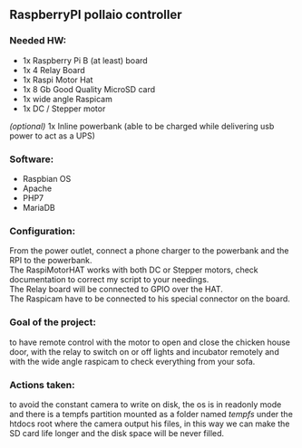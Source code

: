 ## RaspberryPI pollaio controller

### Needed HW:

* 1x Raspberry Pi B (at least) board
* 1x 4 Relay Board
* 1x Raspi Motor Hat
* 1x 8 Gb Good Quality MicroSD card
* 1x wide angle Raspicam
* 1x DC / Stepper motor

_(optional)_ 1x Inline powerbank (able to be charged while delivering usb power to act as a UPS)

### Software:

* Raspbian OS
* Apache
* PHP7
* MariaDB

### Configuration:

From the power outlet, connect a phone charger to the powerbank and the RPI to the powerbank.  
The RaspiMotorHAT works with both DC or Stepper motors, check documentation to correct my script to your needings.  
The Relay board will be connected to GPIO over the HAT.  
The Raspicam have to be connected to his special connector on the board.  

### Goal of the project:

to have remote control with the motor to open and close the chicken house door, with the relay to switch on or off lights and incubator remotely and with the wide angle raspicam to check everything from your sofa.

### Actions taken:

to avoid the constant camera to write on disk, the os is in readonly mode and there is a tempfs partition mounted as a folder named _tempfs_ under the htdocs root where the camera output his files, in this way we can make the SD card life longer and the disk space will be never filled.
